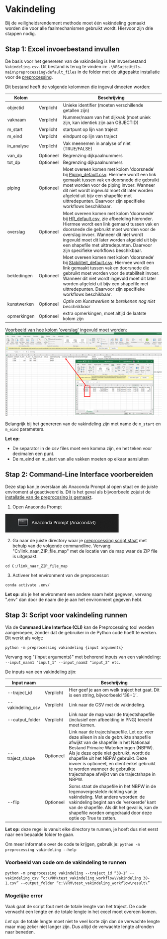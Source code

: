 # Vakindeling

Bij de veiligheidsrendement methode moet één vakindeling gemaakt worden die voor alle faalmechanismen gebruikt wordt. Hiervoor zijn drie stappen nodig. 

## Stap 1: Excel invoerbestand invullen

De basis voor het genereren van de vakindeling is het invoerbestand `Vakindeling.csv`. Dit bestand is terug te vinden in: ```.\VRSuiteUtils-main\preprocessing\default_files``` in de folder met de uitgepakte installatie voor de [preprocessing](..\Installaties\VRUtils.md).

Dit bestand heeft de volgende kolommen die ingevul dmoeten worden:

| Kolom       	     |           	| Beschrijving                                                                                                                                                                                 	                                                                                                                                                                                |
|-------------------|-----------	|-------------------------------------------------------------------------------------------------------------------------------------------------------------------------------------------------------------------------------------------------------------------------------------------------------------------------------------------------------------------------------|
| objectid    	     | Verplicht 	| Unieke identifier (moeten verschillende getallen zijn)                                                                                                                                       	                                                                                                                                                                                |
| vaknaam     	     | Verplicht 	| Nummer/naam van het dijkvak (moet uniek zijn, kan identiek zijn aan OBJECTID)                                                                                                                     	                                                                                                                                                                           |
| m_start     	     | Verplicht 	| startpunt op lijn van traject                                                                                                                                                         	                                                                                                                                                                                       |
| m_eind      	     | Verplicht 	| eindpunt op lijn van traject                                                                                                                                                          	                                                                                                                                                                                       |
| in_analyse  	     | Verplicht 	| Vak meenemen in analyse of niet (TRUE/FALSE)                                                                                                                                                 	                                                                                                                                                                                |
| van_dp      	     | Optioneel 	| Begrenzing dijkpaalnummers                                                                                                                                                                   	                                                                                                                                                                                |
| tot_dp      	     | Optioneel 	| Begrenzing dijkpaalnummers                                                                                                                                                                   	                                                                                                                                                                                |
| piping          	 | Optioneel 	| Moet overeen komen met kolom 'doorsnede' bij [Piping_default.csv](Piping.md). Hiermee wordt een link gemaakt tussen vak en doorsnede die gebruikt moet worden voor de piping invoer. Wanneer dit niet wordt ingevuld moet dit later worden afgeleid uit bijv een shapefile met uittredepunten. Daarvoor zijn specifieke workflows beschikbaar. 	                              |
| overslag      	   | Optioneel 	| Moet overeen komen met kolom 'doorsnede' bij [HR_default.csv](Overtopping.md), zie afbeelding hieronder. Hiermee wordt een link gemaakt tussen vak en doorsnede die gebruikt moet worden voor de overslag invoer. Wanneer dit niet wordt ingevuld moet dit later worden afgeleid uit bijv een shapefile met uittredepunten. Daarvoor zijn specifieke workflows beschikbaar. 	 |
| bekledingen    	  | Optioneel 	| Moet overeen komen met kolom 'doorsnede' bij [Stabiliteit_default.csv](Macro.md). Hiermee wordt een link gemaakt tussen vak en doorsnede die gebruikt moet worden voor de stabiliteit invoer. Wanneer dit niet wordt ingevuld moet dit later worden afgeleid uit bijv een shapefile met uittredepunten. Daarvoor zijn specifieke workflows beschikbaar. 	                     |
| kunstwerken 	     | Optioneel 	| *Optie om Kunstwerken te berekenen nog niet beschrikbaar*                                                                                                                                                                                                                                                                                                                     |
| opmerkingen 	     | Optioneel 	| extra opmerkingen, moet altijd de laatste kolom zijn                                                                                                                                         	                                                                                                                                                                                |

Voorbeeld van hoe kolom 'overslag' ingevuld moet worden:
![](Filling_Vakindeling_overslag.PNG)

Belangrijk bij het genereren van de vakindeling zijn met name de `m_start` en `m_eind` parameters. 

**Let op:** 
- De separator in de csv files moet een komma zijn, en het teken voor decimalen een punt.
- De m_eind en m_start van alle vakken moeten op elkaar aansluiten

## Stap 2: Command-Line Interface voorbereiden 

Deze stap kan je overslaan als Anaconda Prompt al open staat en de juiste enviroment al geactiveerd is. Dit is het geval als bijvoorbeeld zojuist de [installatie van de preprocssing is gemaakt](..\Installaties\VRUtiles.md).


1. Open Anaconda Prompt

![Opening_Anaconda_promt.PNG](Opening_Anaconda_promt.PNG)

2. Ga naar de juiste directory waar je [preprocessing script staat](..\Installaties\VRUtils.md) met behulp van de volgende commandline. Vervang "C:/link_naar_ZIP_file_map" met de locatie van de map waar de ZIP file is uitgepakt.
```
cd C:/link_naar_ZIP_file_map
```


3. Activeer het environment van de preprocessor: 
```
conda activate .env/
```
**Let op:** als je het environment een andere naam hebt gegeven, vervang ".env" dan door de naam die je aan het environment gegeven hebt.

## Stap 3: Script voor vakindeling runnen

Via de **Command Line Interface (CLI)** kan de Preprocessing tool worden aangeroepen, zonder dat de gebruiker in de Python code hoeft te werken. Dit werkt als volgt:


```
python -m preprocessing vakindeling {input arguments}
```


Vervang nog "{input arguments}" met behorend inputs van een vakindeling: ```--input_naam1 "input_1" --input_naam2 "input_2" etc.```


De inputs van een vakindeling zijn: 

| Input naam       	      | 	           | Beschrijving                                                                                                                                                                                 	                                                                                                                                                                                                                                                                                                                                               |
|-------------------------|-------------|----------------------------------------------------------------------------------------------------------------------------------------------------------------------------------------------------------------------------------------------------------------------------------------------------------------------------------------------------------------------------------------------------------------------------------------------------------------------------------------------------------------------------------------------|
| --traject_id    	       | Verplicht 	 | Hier geef je aan om welk traject het gaat. Dit is een string, bijvoorbeeld ‘38-1’.                                                                           	                                                                                                                                                                                                                                                                                                                                                                               |
| --vakindeling_csv     	 | Verplicht 	 | Link naar de CSV met de vakindeling.                                                                                                               	                                                                                                                                                                                                                                                                                                                                                                                         |
| --output_folder     	   | Verplicht 	 | Link naar de map waar de trajectshapefile (inclusief een afbeelding in PNG) terecht moet komen.                                                                                                                                                       	                                                                                                                                                                                                                                                                                      |
| --traject_shape    | Optioneel 	 | Link naar de trajectshapefile. Let op: voer deze alleen in als de gebruikte shapefile afwijkt van de shapefile in het Nationaal Bestand Primaire Waterkeringen (NBPW). Als je deze optie niet gebruikt, wordt de shapefile uit het NBPW gebruikt. Deze invoer is optioneel, en dient enkel gebruikt te worden wanneer de gebruikte trajectshape afwijkt van de trajectshape in NBPW.                                                                                                                                                       	 |
| --flip  	           | Optioneel 	 | Soms staat de shapefile in het NBPW in de tegenovergestelde richting van je vakindeling. Met andere woorden: de vakindeling begint aan de 'verkeerde' kant van de shapefile. Als dit het geval is, kan de shapefile worden omgedraaid door deze optie op True te zetten.                                                                                                                                              	                                                                                                                      |




**Let op:** deze regel is vanuit elke directory te runnen, je hoeft dus niet eerst naar een bepaalde folder te gaan.

Om meer informatie over de code te krijgen, gebruik je: 
``` python -m preprocessing vakindeling --help ```

### Voorbeeld van code om de vakindeling te runnen 

```
python -m preprocessing vakindeling --traject_id “38-1” --vakindeling_csv “c:\VRM\test_vakindeling_workflow\Vakindeling 38-1.csv” --output_folder “c:\VRM\test_vakindeling_workflow\result\”
```

### Mogelijke error

Vaak gaat de script fout met de totale lengte van het traject. De code verwacht een lengte en de totale lengte in het excel moet overeen komen. 

*Let op*: de totale lengte moet niet te veel korte zijn dan de verwachte lengte maar mag zeker niet langer zijn. Dus altijd de verwachte lengte afronden naar beneden. 
